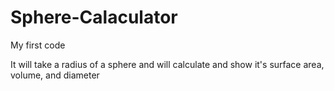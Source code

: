 # Sphere-Calaculator
My first code

It will take a radius of a sphere and will calculate and show it's surface area, volume, and diameter
